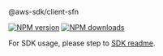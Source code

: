 @aws-sdk/client-sfn

[![NPM version](https://img.shields.io/npm/v/@aws-sdk/client-sfn/rc.svg)](https://www.npmjs.com/package/@aws-sdk/client-sfn)
[![NPM downloads](https://img.shields.io/npm/dm/@aws-sdk/client-sfn.svg)](https://www.npmjs.com/package/@aws-sdk/client-sfn)

For SDK usage, please step to [SDK readme](https://github.com/aws/aws-sdk-js-v3).
